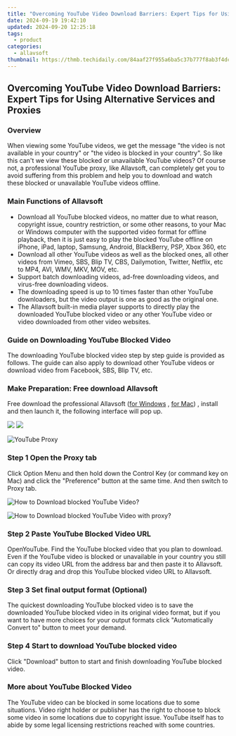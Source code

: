 ```yaml
---
title: "Overcoming YouTube Video Download Barriers: Expert Tips for Using Alternative Services and Proxies"
date: 2024-09-19 19:42:10
updated: 2024-09-20 12:25:18
tags:
  - product
categories:
  - allavsoft
thumbnail: https://thmb.techidaily.com/84aaf27f955a6ba5c37b777f8ab3f4dc75b3cebc10a8c5dcc535bfa16bc60ba0.jpg
---
```


## Overcoming YouTube Video Download Barriers: Expert Tips for Using Alternative Services and Proxies

### Overview

When viewing some YouTube videos, we get the message "the video is not available in your country" or "the video is blocked in your country". So like this can't we view these blocked or unavailable YouTube videos? Of course not, a professional YouTube proxy, like Allavsoft, can completely get you to avoid suffering from this problem and help you to download and watch these blocked or unavailable YouTube videos offline.

### Main Functions of Allavsoft

* Download all YouTube blocked videos, no matter due to what reason, copyright issue, country restriction, or some other reasons, to your Mac or Windows computer with the supported video format for offline playback, then it is just easy to play the blocked YouTube offline on iPhone, iPad, laptop, Samsung, Android, BlackBerry, PSP, Xbox 360, etc
* Download all other YouTube videos as well as the blocked ones, all other videos from Vimeo, SBS, Blip TV, CBS, Dailymotion, Twitter, Netflix, etc to MP4, AVI, WMV, MKV, MOV, etc.
* Support batch downloading videos, ad-free downloading videos, and virus-free downloading videos.
* The downloading speed is up to 10 times faster than other YouTube downloaders, but the video output is one as good as the original one.
* The Allavsoft built-in media player supports to directly play the downloaded YouTube blocked video or any other YouTube video or video downloaded from other video websites.

### Guide on Downloading YouTube Blocked Video

The downloading YouTube blocked video step by step guide is provided as follows. The guide can also apply to download other YouTube videos or download video from Facebook, SBS, Blip TV, etc.

### Make Preparation: Free download Allavsoft

Free download the professional Allavsoft ([for Windows](https://tools.techidaily.com/allavsoft/products/) , [for Mac](https://tools.techidaily.com/allavsoft/products/)) , install and then launch it, the following interface will pop up.

[![](https://www.allavsoft.com/how-to/../images/how-to/free-download-win.jpg)](https://tools.techidaily.com/allavsoft/products/) [![](https://www.allavsoft.com/how-to/../images/how-to/free-download-mac.jpg)](https://tools.techidaily.com/allavsoft/products/)

![YouTube Proxy](https://www.allavsoft.com/how-to/../images/allavsoft/screen-shot-600.jpg)

### Step 1 Open the Proxy tab

Click Option Menu and then hold down the Control Key (or command key on Mac) and click the "Preference" button at the same time. And then switch to Proxy tab.

![How to Download blocked YouTube Video?](https://www.allavsoft.com/how-to/../images/how-to/download-blocked-youtube-proxy/download-blocked-youtube-with-proxy.jpg)

![How to Download blocked YouTube Video with proxy?](https://www.allavsoft.com/how-to/../images/how-to/download-blocked-youtube-proxy/proxy.jpg)

### Step 2 Paste YouTube Blocked Video URL

OpenYouTube. Find the YouTube blocked video that you plan to download. Even if the YouTube video is blocked or unavailable in your country you still can copy its video URL from the address bar and then paste it to Allavsoft. Or directly drag and drop this YouTube blocked video URL to Allavsoft.

### Step 3 Set final output format (Optional)

The quickest downloading YouTube blocked video is to save the downloaded YouTube blocked video in its original video format, but if you want to have more choices for your output formats click "Automatically Convert to" button to meet your demand.

### Step 4 Start to download YouTube blocked video

Click "Download" button to start and finish downloading YouTube blocked video.

### More about YouTube Blocked Video

The YouTube video can be blocked in some locations due to some situations. Video right holder or publisher has the right to choose to block some video in some locations due to copyright issue. YouTube itself has to abide by some legal licensing restrictions reached with some countries.

<ins class="adsbygoogle"
     style="display:block"
     data-ad-format="autorelaxed"
     data-ad-client="ca-pub-7571918770474297"
     data-ad-slot="1223367746"></ins>



<ins class="adsbygoogle"
     style="display:block"
     data-ad-client="ca-pub-7571918770474297"
     data-ad-slot="8358498916"
     data-ad-format="auto"
     data-full-width-responsive="true"></ins>
